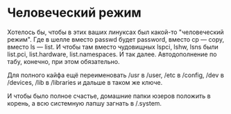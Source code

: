 # Человеческий режим

Хотелось бы, чтобы в этих ваших линуксах был какой-то "человеческий режим". Где в шелле вместо passwd будет password, вместо cp — copy, вместо ls — list. И чтобы там вместо чудовищных lspci, lshw, lsns были list.pci, list.hardware, list.namespaces. И так далее. Автодополнение по табу, конечно, при этом обязательно.

Для полного кайфа ещё переименовать /usr в /user, /etc в /config, /dev в /devices, /lib в /libraries и дальше в таком же ключе.

И чтобы было полное счастье, домашние папки юзеров положить в корень, а всю системную лапшу загнать в /.system.
